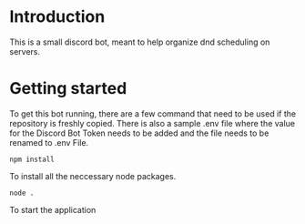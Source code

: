 # Introduction
This is a small discord bot, meant to help organize dnd scheduling on servers. 

# Getting started
To get this bot running, there are a few command that need to be used if the repository is freshly copied. 
There is also a sample .env file where the value for the Discord Bot Token needs to be added and the file needs to be renamed to .env File. 


```
npm install
```
To install all the neccessary node packages.

```
node . 
```
To start the application